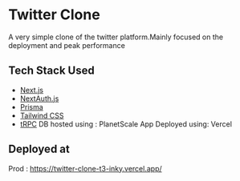 # Twitter Clone
A very simple clone of the twitter platform.Mainly focused on the deployment and peak performance 

## Tech Stack Used

- [Next.js](https://nextjs.org)
- [NextAuth.js](https://next-auth.js.org)
- [Prisma](https://prisma.io)
- [Tailwind CSS](https://tailwindcss.com)
- [tRPC](https://trpc.io)
DB hosted using : PlanetScale
App Deployed using: Vercel
## Deployed at
Prod : https://twitter-clone-t3-inky.vercel.app/
